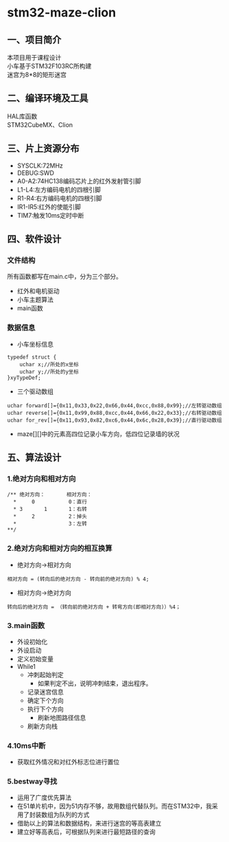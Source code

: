 # stm32-maze-clion
## 一、项目简介
本项目用于课程设计   
小车基于STM32F103RC所构建  
迷宫为8*8的矩形迷宫    
## 二、编译环境及工具
HAL库函数     
STM32CubeMX、Clion  
## 三、片上资源分布
+ SYSCLK:72MHz   
+ DEBUG:SWD  
+ A0-A2:74HC138编码芯片上的红外发射管引脚     
+ L1-L4:左方编码电机的四根引脚      
+ R1-R4:右方编码电机的四根引脚      
+ IR1-IR5:红外的使能引脚 
+ TIM7:触发10ms定时中断   
## 四、软件设计
### 文件结构
所有函数都写在main.c中，分为三个部分。
+ 红外和电机驱动
+ 小车主题算法
+ main函数
### 数据信息
+ 小车坐标信息
````
typedef struct {
    uchar x;//所处的x坐标
    uchar y;//所处的y坐标
}xyTypeDef;
````
+ 三个驱动数组
````
uchar forward[]={0x11,0x33,0x22,0x66,0x44,0xcc,0x88,0x99};//左转驱动数组
uchar reverse[]={0x11,0x99,0x88,0xcc,0x44,0x66,0x22,0x33};//右转驱动数组
uchar for_rev[]={0x11,0x93,0x82,0xc6,0x44,0x6c,0x28,0x39};//直行驱动数组
````
+ maze[][]中的元素高四位记录小车方向，低四位记录墙的状况
## 五、算法设计    
### 1.绝对方向和相对方向      
````
/** 绝对方向：       相对方向：
  *     0           0：直行
  * 3       1       1：右转
  *     2           2：掉头
  *                 3：左转
**/
````
### 2.绝对方向和相对方向的相互换算     
+ 绝对方向->相对方向
````
相对方向 = (转向后的绝对方向 - 转向前的绝对方向) % 4;
````
+ 相对方向->绝对方向
````
转向后的绝对方向 = （转向前的绝对方向 + 转弯方向(即相对方向)）%4；
````
### 3.main函数     
+ 外设初始化
+ 外设启动
+ 定义初始变量
+ While1
    + 冲刺起始判定
        + 如果判定不出，说明冲刺结束，退出程序。
    + 记录迷宫信息
    + 确定下个方向
    + 执行下个方向
       + 刷新地图路径信息
    + 刷新方向栈
        
### 4.10ms中断   
+ 获取红外情况和对红外标志位进行置位
### 5.bestway寻找      
+ 运用了广度优先算法
+ 在51单片机中，因为51内存不够，故用数组代替队列。而在STM32中，我采用了封装数组为队列的方式
+ 借助以上的算法和数据结构，来进行迷宫的等高表建立
+ 建立好等高表后，可根据队列来进行最短路径的查询
